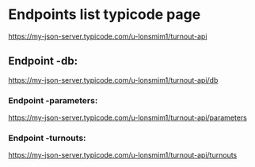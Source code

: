 # Endpoints list typicode page
https://my-json-server.typicode.com/u-lonsmim1/turnout-api

## Endpoint -db:
https://my-json-server.typicode.com/u-lonsmim1/turnout-api/db

### Endpoint -parameters:
https://my-json-server.typicode.com/u-lonsmim1/turnout-api/parameters

### Endpoint -turnouts:
https://my-json-server.typicode.com/u-lonsmim1/turnout-api/turnouts
